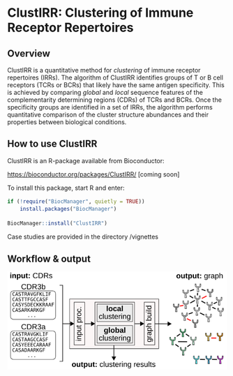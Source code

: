 # ClustIRR: Clustering of Immune Receptor Repertoires

## Overview 
ClustIRR is a quantitative method for *clustering* of immune receptor 
repertoires (IRRs). The algorithm of ClustIRR identifies groups of T or B 
cell receptors (TCRs or BCRs) that likely have the same antigen specificity. 
This is achieved by comparing *global* and *local* sequence features of the 
complementarity determining regions (CDRs) of TCRs and BCRs. Once the 
specificity groups are identified in a set of IRRs, the algorithm performs 
quantitative comparison of the cluster structure abundances and their 
properties between biological conditions. 

## How to use ClustIRR
ClustIRR is an R-package available from Bioconductor: 

https://bioconductor.org/packages/ClustIRR/ [coming soon]

To install this package, start R and enter:

```r
if (!require("BiocManager", quietly = TRUE))
    install.packages("BiocManager")

BiocManager::install("ClustIRR")
```

Case studies are provided in the directory /vignettes

## Workflow & output 

![clustirr workflow](vignettes/workflow.png)

